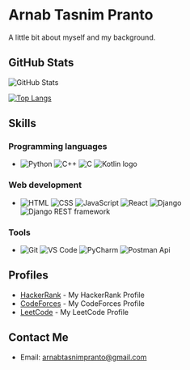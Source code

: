 # Arnab Tasnim Pranto

A little bit about myself and my background.


## GitHub Stats
![GitHub Stats](https://github-readme-stats.vercel.app/api?username=arnab125&show_icons=true&count_private=1)

[![Top Langs](https://github-readme-stats.vercel.app/api/top-langs/?username=arnab125)](https://github.com/anuraghazra/github-readme-stats)


## Skills

### Programming languages
- ![Python](https://img.icons8.com/color/48/000000/python.png)  ![C++](https://img.icons8.com/color/48/000000/c-plus-plus-logo.png)  ![C](https://img.icons8.com/color/48/000000/c-programming.png)  ![Kotlin logo](https://img.icons8.com/color/48/000000/kotlin.png)

### Web development
- ![HTML](https://img.icons8.com/color/48/000000/html-5.png)  ![CSS](https://img.icons8.com/color/48/000000/css3.png)  ![JavaScript](https://img.icons8.com/color/48/000000/javascript.png)  ![React](https://img.icons8.com/color/48/000000/react-native.png)  ![Django](https://img.icons8.com/color/48/000000/django.png)  ![Django REST framework](https://img.icons8.com/color/48/000000/api-settings.png)


### Tools
- ![Git](https://img.icons8.com/color/50/000000/git.png)  ![VS Code](https://img.icons8.com/fluent/48/000000/visual-studio-code-2019.png)
![PyCharm](https://img.icons8.com/color/48/000000/pycharm.png) ![Postman Api](https://img.icons8.com/wired/48/postman-api.png)







## Profiles
- [HackerRank](https://www.hackerrank.com/arn125) - My HackerRank Profile 
- [CodeForces](https://codeforces.com/profile/arn125) - My CodeForces Profile 
- [LeetCode](https://leetcode.com/arn125/) - My LeetCode Profile 


## Contact Me
- Email: arnabtasnimpranto@gmail.com

